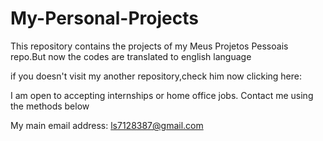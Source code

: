 # My-Personal-Projects
This repository contains the projects of my Meus Projetos Pessoais repo.But now the codes are translated to english language

if you doesn't visit my another repository,check him now clicking here: 

I am open to accepting internships or home office jobs. Contact me using the methods below

My main email address: ls7128387@gmail.com
